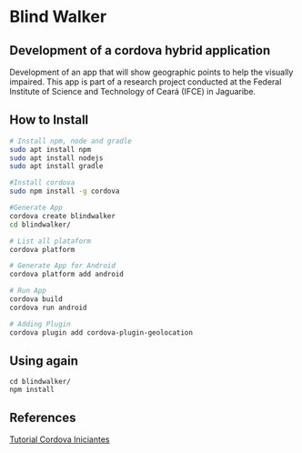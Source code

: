 # Blind Walker
## Development of a cordova hybrid application
 Development of an app that will show geographic points to help the visually impaired. This app is part of a research project conducted at the Federal Institute of Science and Technology of Ceará (IFCE) in Jaguaribe.

 ## How to Install

 ```bash
# Install npm, node and gradle
sudo apt install npm
sudo apt install nodejs
sudo apt install gradle

#Install cordova
sudo npm install -g cordova

#Generate App
cordova create blindwalker
cd blindwalker/ 

# List all plataform
cordova platform

# Generate App for Android
cordova platform add android

# Run App
cordova build
cordova run android

# Adding Plugin
cordova plugin add cordova-plugin-geolocation

```
## Using again

```
cd blindwalker/
npm install
```

## References

[Tutorial Cordova Iniciantes](https://cordova.apache.org/#getstarted)
